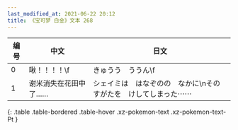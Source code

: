 ```yaml
---
last_modified_at: 2021-06-22 20:12
title: 《宝可梦 白金》文本 268
---
```

| 编号 | 中文 | 日文 |
| ---- | ---- | ---- |
| 0 | 啾！！！！\f | きゅうう　ううん\f |
| 1 | 谢米消失在花田中了…… | シェイミは　はなぞのの　なかに\nその　すがたを　けしてしまった⋯⋯ |
{: .table .table-bordered .table-hover .xz-pokemon-text .xz-pokemon-text-Pt }